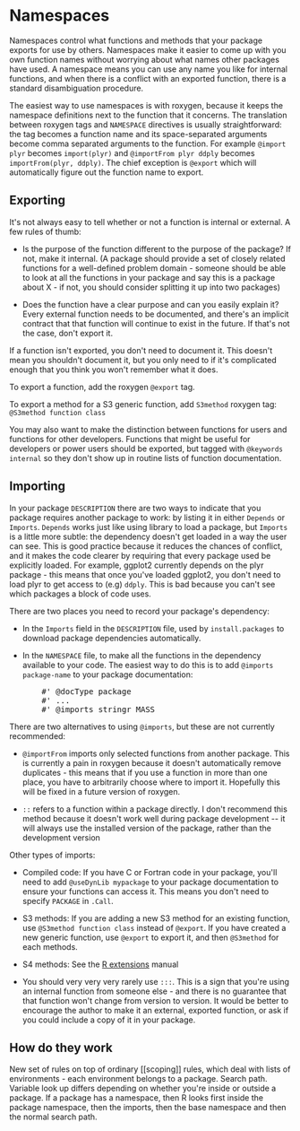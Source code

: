 # Namespaces

Namespaces control what functions and methods that your package exports for
use by others. Namespaces make it easier to come up with you own function
names without worrying about what names other packages have used. A namespace
means you can use any name you like for internal functions, and when there is
a conflict with an exported function, there is a standard disambiguation
procedure.

The easiest way to use namespaces is with roxygen, because it keeps the namespace definitions next to the function that it concerns. The translation between roxygen tags and `NAMESPACE` directives is usually straightforward: the tag becomes a function name and its space-separated arguments become comma separated arguments to the function.  For example `@import plyr` becomes `import(plyr)` and `@importFrom plyr ddply` becomes `importFrom(plyr, ddply)`.  The chief exception is `@export` which will automatically figure out the function name to export.

## Exporting 

It's not always easy to tell whether or not a function is internal or
external. A few rules of thumb:

* Is the purpose of the function different to the purpose of the package? If
  not, make it internal. (A package should provide a set of closely related
  functions for a well-defined problem domain - someone should be able to look
  at all the functions in your package and say this is a package about X - if
  not, you should consider splitting it up into two packages)

* Does the function have a clear purpose and can you easily explain it? Every
  external function needs to be documented, and there's an implicit contract
  that that function will continue to exist in the future. If that's not the
  case, don't export it.

If a function isn't exported, you don't need to document it. This doesn't mean
you shouldn't document it, but you only need to if it's complicated enough
that you think you won't remember what it does.

To export a function, add the roxygen `@export` tag.

To export a method for a S3 generic function, add `S3method` roxygen tag: `@S3method function class`

You may also want to make the distinction between functions for users and functions for other developers.  Functions that might be useful for developers or power users should be exported, but tagged with `@keywords internal` so they don't show up in routine lists of function documentation.

## Importing 

In your package `DESCRIPTION` there are two ways to indicate that you package requires another package to work: by listing it in either `Depends` or `Imports`. `Depends` works just like using library to load a package, but `Imports` is a little more subtle: the dependency doesn't get loaded in a way the user can see. This is good practice because it reduces the chances of conflict, and it makes the code clearer by requiring that every package used be explicitly loaded. For example, ggplot2 currently depends on the plyr package - this means that once you've loaded ggplot2, you don't need to load plyr to get access to (e.g) `ddply`. This is bad because you can't see which packages a block of code uses.

There are two places you need to record your package's dependency:

* In the `Imports` field in the `DESCRIPTION` file, used by
 `install.packages` to download package dependencies automatically.

* In the `NAMESPACE` file, to make all the functions in the dependency
  available to your code. The easiest way to do this is to add `@imports
  package-name` to your package documentation:
  <pre>
      #' @docType package
      #' ...
      #' @imports stringr MASS
  </pre>
There are two alternatives to using `@imports`, but these are not currently
recommended:

* `@importFrom` imports only selected functions from another package. This is
  currently a pain in roxygen because it doesn't automatically remove
  duplicates - this means that if you use a function in more than one place,
  you have to arbitrarily choose where to import it. Hopefully this will be
  fixed in a future version of roxygen.

* `::` refers to a function within a package directly. I don't recommend this
  method because it doesn't work well during package development -- it will
  always use the installed version of the package, rather than the development
  version

Other types of imports:

* Compiled code: If you have C or Fortran code in your package, you'll need to
  add `@useDynLib mypackage` to your package documentation to ensure your
  functions can access it. This means you don't need to specify `PACKAGE` in
  `.Call`.

* S3 methods: If you are adding a new S3 method for an existing function, use
  `@S3method function class` instead of `@export`. If you have created a new
  generic function, use `@export` to export it, and then `@S3method` for each
  methods.

* S4 methods: See the [R extensions][S4] manual

* You should very very very rarely use `:::`. This is a sign that you're using
  an internal function from someone else - and there is no guarantee that that
  function won't change from version to version. It would be better to
  encourage the author to make it an external, exported function, or ask if
  you could include a copy of it in your package.

## How do they work

New set of rules on top of ordinary [[scoping]] rules, which deal with lists of environments - each environment belongs to a package. Search path. Variable look up differs depending on whether you're inside or outside a package. If a package has a namespace, then R looks first inside the package namespace, then the imports, then the base namespace and then the normal search path.



[S4]: http://cran.r-project.org/doc/manuals/R-exts.html#Name-spaces-with-S4-classes-and-methods
